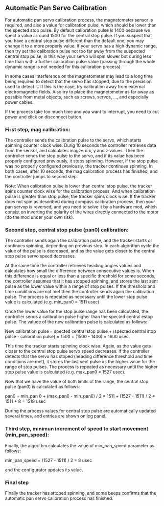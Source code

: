 ## Automatic Pan Servo Calibration

For automatic pan servo calibration process, the magnetometer sensor is required, and also a value for calibration pulse, which should be lower than the spected stop pulse. By default calibration pulse is 1400 because we spect a value arround 1500 for the central stop pulse. If you suspect that you have a central stop pulse different than the default one, you may change it to a more properly value. If your servo has a high dynamic range, then try set the calibration pulse not too far away from the suspected central stop pulse, in this way your servo will spin slower but during less time than with a  further calibration pulse value (passing through the whole dynamic range is not needed for this calibration process).

In some cases interference on the magnetometer may lead to a long time being required to detect that the servo has stopped, due to the precision used to detect it. If this is the case, try calibration away from external electromagnetic fields. Also try to place the magnetometer as far away as possible from metal objects, such as screws, servos, ..., and especially power cables.

If the process take too much time and you want to interrupt, you need to cut power and click on disconnect button.

### First step, mag calibration:

The controller sends the calibration pulse to the servo, which starts spinning counter clock wise. Durig 10 seconds the controller retrieves data from the sensor, and calculates magzero x, y and z values. Then the controller sends the stop pulse to the servo, and if its value has been properly configured previously, it stops spinning. However, if the stop pulse was no properly configured previously, the tracker continues spinning. In both cases, after 10 seconds, the mag calibration process has finished, and the controller jumps to second step. 

Note: When calibration pulse is lower than central stop pulse, the tracker spins counter clock wise for the calibration process. And when calibration pulse is greater than stop pulse, the tracker spins clock wise. If the tracker does not spin as described during compass calibration process, then your pan servop is reversed, and you need to solve it by a hardware mod, which consist on inverting the polarity of the wires directly connected to the motor (do the mod under your own risk).

### Second step, central stop pulse (pan0) calibration:

The controller sends again the calibration pulse, and the tracker starts or continues spinning, depending on previous step. In each algorithm cycle the value of the pulse is decreased, and as the value gets closer to the central stop pulse servo speed decreases.

At the same time the controller retrieves heading angles values and calculates how small the difference between consecutive values is. When this difference is equal or less than a specific threshold for some seconds, the controller assumes that it has stopped spinning, and stores the last sent pulse as the lower value within a range of stop pulses. If the threshold and time conditions are not met then the controller sends again the calibration pulse. The process is repeated as necessary until the lower stop pulse value is calculated (e.g. min_pan0 = 1511 usec)

Once the lower value for the stop pulse range has been calculated, the controller sends a calibration pulse higher than the spected central estop pulse. The valuee of the new calibration pulse is calculated as follows:

New calibration pulse = spected central stop pulse + (spected central stop pulse - calibration pulse) = 1500 + (1500 - 1400) = 1600 usec.

This time the tracker starts spinning clock wise. Again, as the value gets closer to the central stop pulse servo speed decreases. If the controller detects that the servo has stoped (heading difference threshold and time conditions are met), it stores the last sent pulse as the higher value for the range of stop pulses. The process is repeated as necessary until the higher stop pulse value is calculated (e.g. max_pan0 = 1527 usec).

Now that we have the value of both limits of the range, the central stop pulse (pan0) is calculated as follows:

pan0 = min_pan 0 + (max_pan0 - min_pan0) / 2 = 1511 + (1527 - 1511) / 2 = 1511 + 8 = 1519 usec

During the process values for central stop pulse are automatically updated several times, and entries are shown on log panel.

### Third step, minimun increment of speed to start movement (min_pan_speed):

Finally, the algorithm calculates the value of min_pan_speed parameter as follows:

min_pan_speed = (1527 - 1511) / 2 = 8 usec

and the configurator updates its value.

### Final step

Finally the tracker has sttoped spinning, and some beeps confirms that the automatic pan servo calibration process has finished.